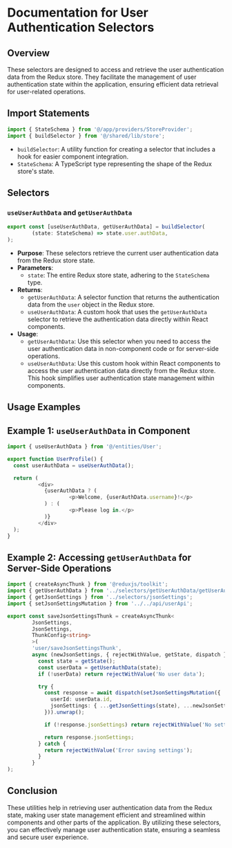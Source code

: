 # Documentation for User Authentication Selectors

## Overview
These selectors are designed to access and retrieve the user authentication data from the Redux store. They facilitate the management of user authentication state within the application, ensuring efficient data retrieval for user-related operations.

## Import Statements
```typescript
import { StateSchema } from '@/app/providers/StoreProvider';
import { buildSelector } from '@/shared/lib/store';
```
- `buildSelector`: A utility function for creating a selector that includes a hook for easier component integration.
- `StateSchema`: A TypeScript type representing the shape of the Redux store's state.

## Selectors

### `useUserAuthData` and `getUserAuthData`
```typescript
export const [useUserAuthData, getUserAuthData] = buildSelector(
        (state: StateSchema) => state.user.authData,
);
```
- **Purpose**: These selectors retrieve the current user authentication data from the Redux store state.
- **Parameters**:
  - `state`: The entire Redux store state, adhering to the `StateSchema` type.
- **Returns**: 
  - `getUserAuthData`: A selector function that returns the authentication data from the `user` object in the Redux store.
  - `useUserAuthData`: A custom hook that uses the `getUserAuthData` selector to retrieve the authentication data directly within React components.
- **Usage**:
  - `getUserAuthData`: Use this selector when you need to access the user authentication data in non-component code or for server-side operations.
  - `useUserAuthData`: Use this custom hook within React components to access the user authentication data directly from the Redux store. This hook simplifies user authentication state management within components.


## Usage Examples 
## Example 1: `useUserAuthData` in Component
```typescript jsx
import { useUserAuthData } from '@/entities/User';

export function UserProfile() {
  const userAuthData = useUserAuthData();

  return (
          <div>
            {userAuthData ? (
                    <p>Welcome, {userAuthData.username}!</p>
            ) : (
                    <p>Please log in.</p>
            )}
          </div>
  );
}
```

## Example 2: Accessing `getUserAuthData` for Server-Side Operations
```typescript jsx
import { createAsyncThunk } from '@reduxjs/toolkit';
import { getUserAuthData } from '../selectors/getUserAuthData/getUserAuthData';
import { getJsonSettings } from '../selectors/jsonSettings';
import { setJsonSettingsMutation } from '../../api/userApi';

export const saveJsonSettingsThunk = createAsyncThunk<
        JsonSettings,
        JsonSettings,
        ThunkConfig<string>
        >(
        'user/saveJsonSettingsThunk',
        async (newJsonSettings, { rejectWithValue, getState, dispatch }) => {
          const state = getState();
          const userData = getUserAuthData(state);
          if (!userData) return rejectWithValue('No user data');

          try {
            const response = await dispatch(setJsonSettingsMutation({
              userId: userData.id,
              jsonSettings: { ...getJsonSettings(state), ...newJsonSettings },
            })).unwrap();

            if (!response.jsonSettings) return rejectWithValue('No settings info');

            return response.jsonSettings;
          } catch {
            return rejectWithValue('Error saving settings');
          }
        }
);
```

## Conclusion 
These utilities help in retrieving user authentication data from the Redux state, making user state management efficient and streamlined within components and other parts of the application.
By utilizing these selectors, you can effectively manage user authentication state, ensuring a seamless and secure user experience.

